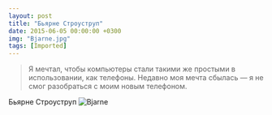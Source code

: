 ```yaml
---
layout: post
title: "Бьярне Строуструп"
date: 2015-06-05 00:00:00 +0300
img: "Bjarne.jpg"
tags: [Imported]
---
```


> Я мечтал, чтобы компьютеры стали такими же простыми в использовании, как телефоны. Недавно моя мечта сбылась — я не смог разобраться с моим новым телефоном.

Бьярне Строуструп
![Bjarne](/blog/assets/img/Bjarne.jpg)